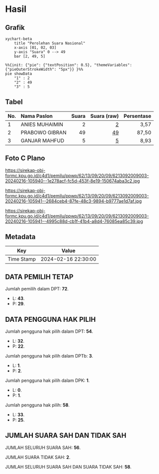 # Hasil

## Grafik

```mermaid
xychart-beta
    title "Perolehan Suara Nasional"
    x-axis [01, 02, 03]
    y-axis "Suara" 0 --> 49
    bar [2, 49, 5]
```

```mermaid
%%{init: {"pie": {"textPosition": 0.5}, "themeVariables": {"pieOuterStrokeWidth": "5px"}} }%%
pie showData
    "1" : 2
    "2" : 49
    "3" : 5
```

## Tabel

| No. | Nama Paslon    | Suara | Suara (raw) | Persentase |
|:--- |:-------------- | -----:| -----------:| ----------:|
| 1   | ANIES MUHAIMIN | 2     | [2][p-1]    | 3,57       |
| 2   | PRABOWO GIBRAN | 49    | [49][p-2]   | 87,50      |
| 3   | GANJAR MAHFUD  | 5     | [5][p-3]    | 8,93       |


[p-1]: https://github.com/gigit-pemilu/pemilu-2024/blob/main/pilpres/hitung-suara/sub/62-kalimantan-tengah/sub/13-barito-timur/sub/09-paku/sub/2009-gandrung/sub/003-tps/sub/paslon-1.txt
[p-2]: https://github.com/gigit-pemilu/pemilu-2024/blob/main/pilpres/hitung-suara/sub/62-kalimantan-tengah/sub/13-barito-timur/sub/09-paku/sub/2009-gandrung/sub/003-tps/sub/paslon-2.txt
[p-3]: https://github.com/gigit-pemilu/pemilu-2024/blob/main/pilpres/hitung-suara/sub/62-kalimantan-tengah/sub/13-barito-timur/sub/09-paku/sub/2009-gandrung/sub/003-tps/sub/paslon-3.txt

## Foto C Plano

https://sirekap-obj-formc.kpu.go.id/c4d1/pemilu/ppwp/62/13/09/20/09/6213092009003-20240216-105940--1e278acf-fc5d-453f-8e19-150674aba3c2.jpg

https://sirekap-obj-formc.kpu.go.id/c4d1/pemilu/ppwp/62/13/09/20/09/6213092009003-20240216-105941--2684ceb4-87fe-48c3-9894-b9777ae1d7af.jpg

https://sirekap-obj-formc.kpu.go.id/c4d1/pemilu/ppwp/62/13/09/20/09/6213092009003-20240216-105941--4995c88d-cb1f-41b4-a8d4-76085ea85c39.jpg


## Metadata

| Key        | Value               |
| ---------- | ------------------- |
| Time Stamp | 2024-02-16 22:30:00 |


## DATA PEMILIH TETAP

Jumlah pemilih dalam DPT: **72**.
 * L: **43**.
 * P: **29**.

## DATA PENGGUNA HAK PILIH

Jumlah pengguna hak pilih dalam DPT: **54**.
 * L: **32**.
 * P: **22**.

Jumlah pengguna hak pilih dalam DPTb: **3**.
 * L: **1**.
 * P: **2**.

Jumlah pengguna hak pilih dalam DPK: **1**.
 * L: **0**.
 * P: **1**.

Jumlah pengguna hak pilih: **58**.
 * L: **33**.
 * P: **25**.

## JUMLAH SUARA SAH DAN TIDAK SAH

JUMLAH SELURUH SUARA SAH: **56**.

JUMLAH SUARA TIDAK SAH: **2**.

JUMLAH SELURUH SUARA SAH DAN SUARA TIDAK SAH: **58**.


